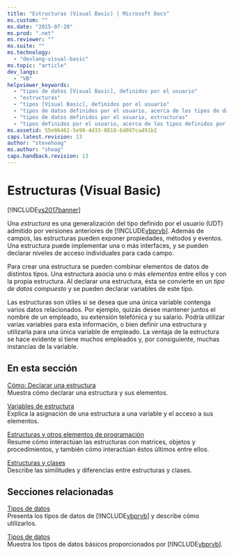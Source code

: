 ```yaml
---
title: "Estructuras (Visual Basic) | Microsoft Docs"
ms.custom: ""
ms.date: "2015-07-20"
ms.prod: ".net"
ms.reviewer: ""
ms.suite: ""
ms.technology: 
  - "devlang-visual-basic"
ms.topic: "article"
dev_langs: 
  - "VB"
helpviewer_keywords: 
  - "tipos de datos [Visual Basic], definidos por el usuario"
  - "estructuras"
  - "tipos [Visual Basic], definidos por el usuario"
  - "tipos de datos definidos por el usuario, acerca de los tipos de datos definidos por el usuario"
  - "tipos de datos definidos por el usuario, estructuras"
  - "tipos definidos por el usuario, acerca de los tipos definidos por el usuario"
ms.assetid: 55e86462-5e99-4d33-8018-6d097ca491b2
caps.latest.revision: 13
author: "stevehoag"
ms.author: "shoag"
caps.handback.revision: 13
---
```

# Estructuras (Visual Basic)
[!INCLUDE[vs2017banner](../../../../visual-basic/developing-apps/includes/vs2017banner.md)]

Una *estructura* es una generalización del tipo definido por el usuario \(UDT\) admitido por versiones anteriores de [!INCLUDE[vbprvb](../../../../csharp/programming-guide/concepts/linq/includes/vbprvb-md.md)].  Además de campos, las estructuras pueden exponer propiedades, métodos y eventos.  Una estructura puede implementar una o más interfaces, y se pueden declarar niveles de acceso individuales para cada campo.  
  
 Para crear una estructura se pueden combinar elementos de datos de distintos tipos.  Una estructura asocia uno o más *elementos* entre ellos y con la propia estructura.  Al declarar una estructura, ésta se convierte en un *tipo de datos compuesto* y se pueden declarar variables de este tipo.  
  
 Las estructuras son útiles si se desea que una única variable contenga varios datos relacionados.  Por ejemplo, quizás desee mantener juntos el nombre de un empleado, su extensión telefónica y su salario.  Podría utilizar varias variables para esta información, o bien definir una estructura y utilizarla para una única variable de empleado.  La ventaja de la estructura se hace evidente si tiene muchos empleados y, por consiguiente, muchas instancias de la variable.  
  
## En esta sección  
 [Cómo: Declarar una estructura](../../../../visual-basic/programming-guide/language-features/data-types/how-to-declare-a-structure.md)  
 Muestra cómo declarar una estructura y sus elementos.  
  
 [Variables de estructura](../../../../visual-basic/programming-guide/language-features/data-types/structure-variables.md)  
 Explica la asignación de una estructura a una variable y el acceso a sus elementos.  
  
 [Estructuras y otros elementos de programación](../../../../visual-basic/programming-guide/language-features/data-types/structures-and-other-programming-elements.md)  
 Resume cómo interactúan las estructuras con matrices, objetos y procedimientos, y también cómo interactúan éstos últimos entre ellos.  
  
 [Estructuras y clases](../../../../visual-basic/programming-guide/language-features/data-types/structures-and-classes.md)  
 Describe las similitudes y diferencias entre estructuras y clases.  
  
## Secciones relacionadas  
 [Tipos de datos](../../../../visual-basic/programming-guide/language-features/data-types/index.md)  
 Presenta los tipos de datos de [!INCLUDE[vbprvb](../../../../csharp/programming-guide/concepts/linq/includes/vbprvb-md.md)] y describe cómo utilizarlos.  
  
 [Tipos de datos](../../../../visual-basic/language-reference/data-types/data-type-summary.md)  
 Muestra los tipos de datos básicos proporcionados por [!INCLUDE[vbprvb](../../../../csharp/programming-guide/concepts/linq/includes/vbprvb-md.md)].